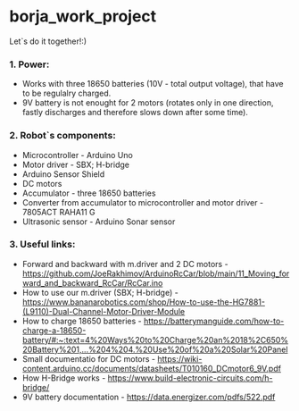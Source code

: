 # borja_work_project
Let`s do it together!:)

### 1. Power:
   - Works with three 18650 batteries (10V - total output voltage), that have to be regulalry charged.
   - 9V battery is not enought for 2 motors (rotates only in one direction, fastly discharges and therefore slows down after some time).

### 2. Robot`s components:
   - Microcontroller - Arduino Uno
   - Motor driver - SBX; H-bridge
   - Arduino Sensor Shield
   - DC motors
   - Accumulator - three 18650 batteries
   - Converter from accumulator to microcontroller and motor driver - 7805ACT RAHA11 G
   - Ultrasonic sensor - Arduino Sonar sensor
     
### 3. Useful links:
   - Forward and backward with m.driver and 2 DC motors - https://github.com/JoeRakhimov/ArduinoRcCar/blob/main/11_Moving_forward_and_backward_RcCar/RcCar.ino
   - How to use our m.driver (SBX; H-bridge) - https://www.bananarobotics.com/shop/How-to-use-the-HG7881-(L9110)-Dual-Channel-Motor-Driver-Module
   - How to charge 18650 batteries - https://batterymanguide.com/how-to-charge-a-18650-battery/#:~:text=4%20Ways%20to%20Charge%20an%2018%2C650%20Battery%201,...%204%204.%20Use%20of%20a%20Solar%20Panel
   - Small documentatio for DC motors - https://wiki-content.arduino.cc/documents/datasheets/T010160_DCmotor6_9V.pdf
   - How H-Bridge works - https://www.build-electronic-circuits.com/h-bridge/ 
   - 9V battery documentation - https://data.energizer.com/pdfs/522.pdf 
